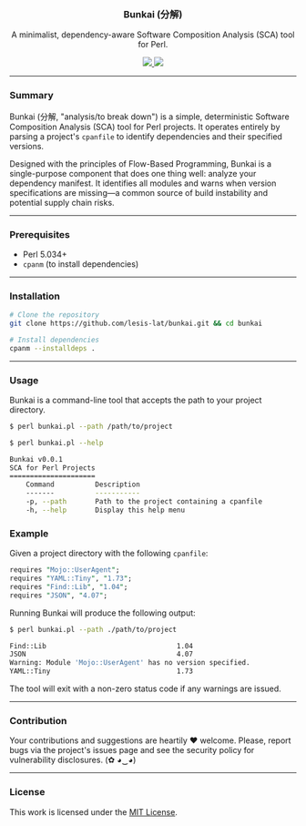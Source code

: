 <p align="center">
  <h3 align="center"><b>Bunkai (分解)</b></h3>
  <p align="center">A minimalist, dependency-aware Software Composition Analysis (SCA) tool for Perl.</p>
  <p align="center">
    <a href="https://github.com/lesis-lat/bunkai/blob/main/LICENSE.md">
      <img src="https://img.shields.io/badge/license-MIT-blue.svg">
    </a>
     <a href="https://github.com/lesis-lat/bunkai/releases">
      <img src="https://img.shields.io/badge/version-0.0.1-blue.svg">
    </a>
  </p>
</p>

---

### Summary

Bunkai (分解, "analysis/to break down") is a simple, deterministic Software Composition Analysis (SCA) tool for Perl projects. It operates entirely by parsing a project's `cpanfile` to identify dependencies and their specified versions.

Designed with the principles of Flow-Based Programming, Bunkai is a single-purpose component that does one thing well: analyze your dependency manifest. It identifies all modules and warns when version specifications are missing—a common source of build instability and potential supply chain risks.

---

### Prerequisites

-   Perl 5.034+
-   `cpanm` (to install dependencies)

---

### Installation

```bash
# Clone the repository
git clone https://github.com/lesis-lat/bunkai.git && cd bunkai

# Install dependencies
cpanm --installdeps .
```

---

### Usage

Bunkai is a command-line tool that accepts the path to your project directory.

```bash
$ perl bunkai.pl --path /path/to/project
```
```bash
$ perl bunkai.pl --help

Bunkai v0.0.1
SCA for Perl Projects
=====================
    Command          Description
    -------          -----------
    -p, --path       Path to the project containing a cpanfile
    -h, --help       Display this help menu
```

### Example

Given a project directory with the following `cpanfile`:

```perl
requires "Mojo::UserAgent";
requires "YAML::Tiny", "1.73";
requires "Find::Lib", "1.04";
requires "JSON", "4.07";
```

Running Bunkai will produce the following output:

```bash
$ perl bunkai.pl --path ./path/to/project

Find::Lib                                1.04
JSON                                     4.07
Warning: Module 'Mojo::UserAgent' has no version specified.
YAML::Tiny                               1.73
```

The tool will exit with a non-zero status code if any warnings are issued.

---

### Contribution

Your contributions and suggestions are heartily ♥ welcome. Please, report bugs via the project's issues page and see the security policy for vulnerability disclosures. (✿ ◕‿◕)

---

### License

This work is licensed under the [MIT License](/LICENSE.md).
